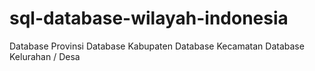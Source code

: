 # sql-database-wilayah-indonesia
Database Provinsi
Database Kabupaten
Database Kecamatan
Database Kelurahan / Desa
